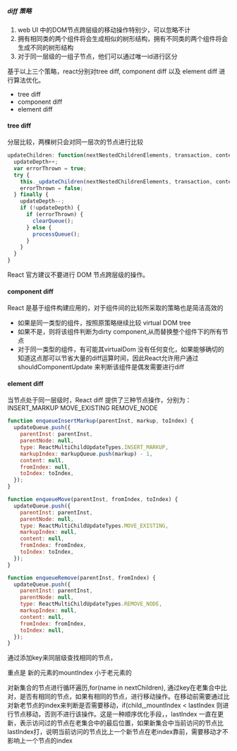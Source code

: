 
##### diff 策略

1. web UI 中的DOM节点跨层级的移动操作特别少，可以忽略不计
2. 拥有相同类的两个组件将会生成相似的树形结构，拥有不同类的两个组件将会生成不同的树形结构
3. 对于同一层级的一组子节点，他们可以通过唯一id进行区分

基于以上三个策略，react分别对tree diff, component diff 以及 element diff 进行算法优化。

* tree diff
* component diff
* element diff

#### tree diff

分层比较，两棵树只会对同一层次的节点进行比较

```javascript
updateChildren: function(nextNestedChildrenElements, transaction, context) {
  updateDepth++;
  var errorThrown = true;
  try {
    this._updateChildren(nextNestedChildrenElements, transaction, context);
    errorThrown = false;
  } finally {
    updateDepth--;
    if (!updateDepth) {
      if (errorThrown) {
        clearQueue();
      } else {
        processQueue();
      }
    }
  }
}
```
React 官方建议不要进行 DOM 节点跨层级的操作。

#### component diff

React 是基于组件构建应用的，对于组件间的比较所采取的策略也是简洁高效的

* 如果是同一类型的组件，按照原策略继续比较 virtual DOM tree
* 如果不是，则将该组件判断为dirty component,从而替换整个组件下的所有节点
* 对于同一类型的组件，有可能其virtualDom 没有任何变化，如果能够确切的知道这点那可以节省大量的diff运算时间，因此React允许用户通过shouldComponentUpdate 来判断该组件是偶发需要进行diff

#### element diff

当节点处于同一层级时，React diff 提供了三种节点操作，分别为： INSERT_MARKUP MOVE_EXISTING REMOVE_NODE

```javascript
function enqueueInsertMarkup(parentInst, markup, toIndex) {
  updateQueue.push({
    parentInst: parentInst,
    parentNode: null,
    type: ReactMultiChildUpdateTypes.INSERT_MARKUP,
    markupIndex: markupQueue.push(markup) - 1,
    content: null,
    fromIndex: null,
    toIndex: toIndex,
  });
}

function enqueueMove(parentInst, fromIndex, toIndex) {
  updateQueue.push({
    parentInst: parentInst,
    parentNode: null,
    type: ReactMultiChildUpdateTypes.MOVE_EXISTING,
    markupIndex: null,
    content: null,
    fromIndex: fromIndex,
    toIndex: toIndex,
  });
}

function enqueueRemove(parentInst, fromIndex) {
  updateQueue.push({
    parentInst: parentInst,
    parentNode: null,
    type: ReactMultiChildUpdateTypes.REMOVE_NODE,
    markupIndex: null,
    content: null,
    fromIndex: fromIndex,
    toIndex: null,
  });
}
```

通过添加key来同层级查找相同的节点， 

重点是 新的元素的mountIndex 小于老元素的

对新集合的节点进行循环遍历,for(name in nextChildren), 通过key在老集合中比对，是否有相同的节点，如果有相同的节点，进行移动操作。在移动前需要通过比对新老节点的index来判断是否需要移动，if(child,_mountIndex < lastIndex 则进行节点移动，否则不进行该操作。这是一种顺序优化手段，，lastIndex 一直在更新，表示访问过的节点在老集合中的最后位置，如果新集合中当前访问的节点比lastIndex打，说明当前访问的节点比上一个新节点在老index靠前，需要移动才不影响上一个节点的index


